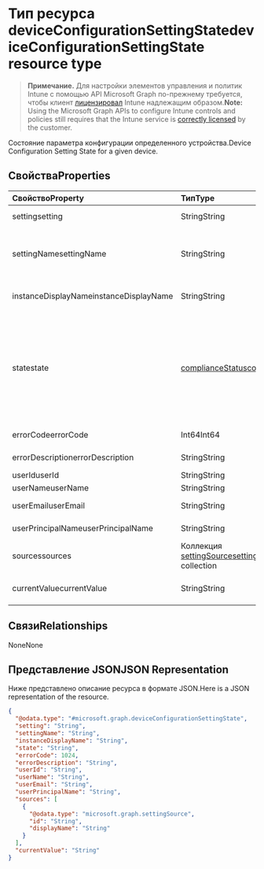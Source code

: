 # <a name="deviceconfigurationsettingstate-resource-type"></a><span data-ttu-id="fb9b7-101">Тип ресурса deviceConfigurationSettingState</span><span class="sxs-lookup"><span data-stu-id="fb9b7-101">deviceConfigurationSettingState resource type</span></span>

> <span data-ttu-id="fb9b7-102">**Примечание.** Для настройки элементов управления и политик Intune с помощью API Microsoft Graph по-прежнему требуется, чтобы клиент [лицензировал](https://go.microsoft.com/fwlink/?linkid=839381) Intune надлежащим образом.</span><span class="sxs-lookup"><span data-stu-id="fb9b7-102">**Note:** Using the Microsoft Graph APIs to configure Intune controls and policies still requires that the Intune service is [correctly licensed](https://go.microsoft.com/fwlink/?linkid=839381) by the customer.</span></span>

<span data-ttu-id="fb9b7-103">Состояние параметра конфигурации определенного устройства.</span><span class="sxs-lookup"><span data-stu-id="fb9b7-103">Device Configuration Setting State for a given device.</span></span>
## <a name="properties"></a><span data-ttu-id="fb9b7-104">Свойства</span><span class="sxs-lookup"><span data-stu-id="fb9b7-104">Properties</span></span>
|<span data-ttu-id="fb9b7-105">Свойство</span><span class="sxs-lookup"><span data-stu-id="fb9b7-105">Property</span></span>|<span data-ttu-id="fb9b7-106">Тип</span><span class="sxs-lookup"><span data-stu-id="fb9b7-106">Type</span></span>|<span data-ttu-id="fb9b7-107">Описание</span><span class="sxs-lookup"><span data-stu-id="fb9b7-107">Description</span></span>|
|:---|:---|:---|
|<span data-ttu-id="fb9b7-108">setting</span><span class="sxs-lookup"><span data-stu-id="fb9b7-108">setting</span></span>|<span data-ttu-id="fb9b7-109">String</span><span class="sxs-lookup"><span data-stu-id="fb9b7-109">String</span></span>|<span data-ttu-id="fb9b7-110">Параметр для отчета</span><span class="sxs-lookup"><span data-stu-id="fb9b7-110">The setting that is being reported</span></span>|
|<span data-ttu-id="fb9b7-111">settingName</span><span class="sxs-lookup"><span data-stu-id="fb9b7-111">settingName</span></span>|<span data-ttu-id="fb9b7-112">String</span><span class="sxs-lookup"><span data-stu-id="fb9b7-112">String</span></span>|<span data-ttu-id="fb9b7-113">Локализованное или понятное имя параметра для отчета</span><span class="sxs-lookup"><span data-stu-id="fb9b7-113">Localized/user friendly setting name that is being reported</span></span>|
|<span data-ttu-id="fb9b7-114">instanceDisplayName</span><span class="sxs-lookup"><span data-stu-id="fb9b7-114">instanceDisplayName</span></span>|<span data-ttu-id="fb9b7-115">String</span><span class="sxs-lookup"><span data-stu-id="fb9b7-115">String</span></span>|<span data-ttu-id="fb9b7-116">Имя экземпляра параметра для отчета</span><span class="sxs-lookup"><span data-stu-id="fb9b7-116">Name of setting instance that is being reported.</span></span>|
|<span data-ttu-id="fb9b7-117">state</span><span class="sxs-lookup"><span data-stu-id="fb9b7-117">state</span></span>|[<span data-ttu-id="fb9b7-118">complianceStatus</span><span class="sxs-lookup"><span data-stu-id="fb9b7-118">complianceStatus</span></span>](../resources/intune_shared_compliancestatus.md)|<span data-ttu-id="fb9b7-119">Соответствие требованиям состояние параметра.</span><span class="sxs-lookup"><span data-stu-id="fb9b7-119">The compliance state of the setting.</span></span> <span data-ttu-id="fb9b7-120">Возможные значения: `unknown`, `notApplicable`, `compliant`, `remediated`, `nonCompliant`, `error`, `conflict`, `notAssigned`.</span><span class="sxs-lookup"><span data-stu-id="fb9b7-120">Possible values are: `unknown`, `notApplicable`, `compliant`, `remediated`, `nonCompliant`, `error`, `conflict`, `notAssigned`.</span></span>|
|<span data-ttu-id="fb9b7-121">errorCode</span><span class="sxs-lookup"><span data-stu-id="fb9b7-121">errorCode</span></span>|<span data-ttu-id="fb9b7-122">Int64</span><span class="sxs-lookup"><span data-stu-id="fb9b7-122">Int64</span></span>|<span data-ttu-id="fb9b7-123">Код ошибки для параметра</span><span class="sxs-lookup"><span data-stu-id="fb9b7-123">Error code for the setting</span></span>|
|<span data-ttu-id="fb9b7-124">errorDescription</span><span class="sxs-lookup"><span data-stu-id="fb9b7-124">errorDescription</span></span>|<span data-ttu-id="fb9b7-125">String</span><span class="sxs-lookup"><span data-stu-id="fb9b7-125">String</span></span>|<span data-ttu-id="fb9b7-126">Описание ошибки</span><span class="sxs-lookup"><span data-stu-id="fb9b7-126">Error description</span></span>|
|<span data-ttu-id="fb9b7-127">userId</span><span class="sxs-lookup"><span data-stu-id="fb9b7-127">userId</span></span>|<span data-ttu-id="fb9b7-128">String</span><span class="sxs-lookup"><span data-stu-id="fb9b7-128">String</span></span>|<span data-ttu-id="fb9b7-129">ИД пользователя</span><span class="sxs-lookup"><span data-stu-id="fb9b7-129">UserId</span></span>|
|<span data-ttu-id="fb9b7-130">userName</span><span class="sxs-lookup"><span data-stu-id="fb9b7-130">userName</span></span>|<span data-ttu-id="fb9b7-131">String</span><span class="sxs-lookup"><span data-stu-id="fb9b7-131">String</span></span>|<span data-ttu-id="fb9b7-132">Имя пользователя</span><span class="sxs-lookup"><span data-stu-id="fb9b7-132">UserName</span></span>|
|<span data-ttu-id="fb9b7-133">userEmail</span><span class="sxs-lookup"><span data-stu-id="fb9b7-133">userEmail</span></span>|<span data-ttu-id="fb9b7-134">String</span><span class="sxs-lookup"><span data-stu-id="fb9b7-134">String</span></span>|<span data-ttu-id="fb9b7-135">Электронный адрес пользователя</span><span class="sxs-lookup"><span data-stu-id="fb9b7-135">UserEmail</span></span>|
|<span data-ttu-id="fb9b7-136">userPrincipalName</span><span class="sxs-lookup"><span data-stu-id="fb9b7-136">userPrincipalName</span></span>|<span data-ttu-id="fb9b7-137">String</span><span class="sxs-lookup"><span data-stu-id="fb9b7-137">String</span></span>|<span data-ttu-id="fb9b7-138">Имя участника-пользователя.</span><span class="sxs-lookup"><span data-stu-id="fb9b7-138">UserPrincipalName.</span></span>|
|<span data-ttu-id="fb9b7-139">sources</span><span class="sxs-lookup"><span data-stu-id="fb9b7-139">sources</span></span>|<span data-ttu-id="fb9b7-140">Коллекция [settingSource](../resources/intune_deviceconfig_settingsource.md)</span><span class="sxs-lookup"><span data-stu-id="fb9b7-140">[settingSource](../resources/intune_deviceconfig_settingsource.md) collection</span></span>|<span data-ttu-id="fb9b7-141">Соответствующие политики</span><span class="sxs-lookup"><span data-stu-id="fb9b7-141">Contributing policies</span></span>|
|<span data-ttu-id="fb9b7-142">currentValue</span><span class="sxs-lookup"><span data-stu-id="fb9b7-142">currentValue</span></span>|<span data-ttu-id="fb9b7-143">String</span><span class="sxs-lookup"><span data-stu-id="fb9b7-143">String</span></span>|<span data-ttu-id="fb9b7-144">Текущее значение параметра на устройстве</span><span class="sxs-lookup"><span data-stu-id="fb9b7-144">Current value of setting on device</span></span>|

## <a name="relationships"></a><span data-ttu-id="fb9b7-145">Связи</span><span class="sxs-lookup"><span data-stu-id="fb9b7-145">Relationships</span></span>
<span data-ttu-id="fb9b7-146">None</span><span class="sxs-lookup"><span data-stu-id="fb9b7-146">None</span></span>
## <a name="json-representation"></a><span data-ttu-id="fb9b7-147">Представление JSON</span><span class="sxs-lookup"><span data-stu-id="fb9b7-147">JSON Representation</span></span>
<span data-ttu-id="fb9b7-148">Ниже представлено описание ресурса в формате JSON.</span><span class="sxs-lookup"><span data-stu-id="fb9b7-148">Here is a JSON representation of the resource.</span></span>
<!-- {
  "blockType": "resource",
  "@odata.type": "microsoft.graph.deviceConfigurationSettingState"
}
-->
``` json
{
  "@odata.type": "#microsoft.graph.deviceConfigurationSettingState",
  "setting": "String",
  "settingName": "String",
  "instanceDisplayName": "String",
  "state": "String",
  "errorCode": 1024,
  "errorDescription": "String",
  "userId": "String",
  "userName": "String",
  "userEmail": "String",
  "userPrincipalName": "String",
  "sources": [
    {
      "@odata.type": "microsoft.graph.settingSource",
      "id": "String",
      "displayName": "String"
    }
  ],
  "currentValue": "String"
}
```



